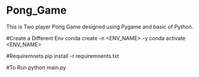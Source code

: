 # Pong_Game
This is Two player Pong Game designed using Pygame and basic of Python.

#Create a Different Env
conda create -n <ENV_NAME> -y
conda activate <ENV_NAME>

#Requiremnets
pip install -r requiremnents.txt


#To Run
python main.py
